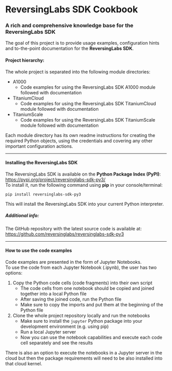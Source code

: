 # ReversingLabs SDK Cookbook
### A rich and comprehensive knowledge base for the ReversingLabs SDK

The goal of this project is to provide usage examples, configuration hints and to-the-point documentation 
for the **ReversingLabs SDK**.

#### Project hierarchy:
The whole project is separated into the following module directories:
- A1000
  - Code examples for using the ReversingLabs SDK A1000 module followed with documentation
- TitaniumCloud
  - Code examples for using the ReversingLabs SDK TitaniumCloud module followed with documentation
- TitaniumScale
  - Code examples for using the ReversingLabs SDK TitaniumScale module followed with documentation

Each module directory has its own readme instructions for creating the required Python objects, using the credentials and covering any other important configuration actions.

 ---

#### Installing the ReversingLabs SDK
The ReversingLabs SDK is available on the **Python Package Index (PyPI)**: https://pypi.org/project/reversinglabs-sdk-py3/  
To install it, run the following command using **pip** in your console/terminal:

`pip install reversinglabs-sdk-py3`

This will install the ReversingLabs SDK into your current Python interpreter.

##### Additional info:
The GitHub repository with the latest source code is available at: https://github.com/reversinglabs/reversinglabs-sdk-py3

 ---
    
#### How to use the code examples
Code examples are presented in the form of Jupyter Notebooks.  
To use the code from each Jupyter Notebook (.ipynb), the user has two options:
1. Copy the Python code cells (code fragments) into their own script
   - The code cells from one notebook should be copied and joined together into a local Python file
   - After saving the joined code, run the Python file
   - Make sure to copy the imports and put them at the beginning of the Python file
2. Clone the whole project repository locally and run the notebooks
   - Make sure to install the `jupyter` Python package into your development environment (e.g. using pip)
   - Run a local Jupyter server
   - Now you can use the notebook capabilities and execute each code cell separately and see the results

There is also an option to execute the notebooks in a Jupyter server in the cloud but then the package requirements
will need to be also installed into that cloud kernel.